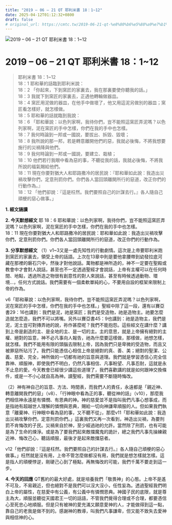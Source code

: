 ```yaml
---
title: "2019 – 06 – 21 QT 耶利米書 18：1~12"
date: 2025-04-12T01:12:32+0800
draft: false
# original_url: https://cmtc.tw/2019-06-21-qt-%e8%80%b6%e5%88%a9%e7%b1%b3%e6%9b%b8-18%ef%bc%9a112
---
```


![2019 – 06 – 21 QT 耶利米書 18：1\~12](/images/qt.jpg   "2019 – 06 – 21 QT 耶利米書 18：1\~12")

# 2019 – 06 – 21 QT 耶利米書 18：1\~12

> 耶利米書 18：1\~12  
> 18：1 耶和華的話臨到耶利米說：  
> 18：2 「你起來，下到窯匠的家裏去，我在那裏要使你聽我的話。」  
> 18：3 我就下到窯匠的家裏去，正遇他轉輪做器皿。  
> 18：4 窯匠用泥做的器皿，在他手中做壞了，他又用這泥另做別的器皿；窯匠看怎樣好，就怎樣做。  
> 18：5 耶和華的話就臨到我說：  
> 18：6 「耶和華說：以色列家啊，我待你們，豈不能照這窯匠弄泥嗎？以色列家啊，泥在窯匠的手中怎樣，你們在我的手中也怎樣。  
> 18：7 我何時論到一邦或一國說，要拔出、拆毀、毀壞；  
> 18：8 我所說的那一邦，若是轉意離開他們的惡，我就必後悔，不將我想要施行的災禍降與他們。  
> 18：9 我何時論到一邦或一國說，要建立、栽植；  
> 18：10 他們若行我眼中看為惡的事，不聽從我的話，我就必後悔，不將我所說的福氣賜給他們。  
> 18：11 現在你要對猶大人和耶路撒冷的居民說：『耶和華如此說：我造出災禍攻擊你們，定意刑罰你們。你們各人當回頭離開所行的惡道，改正你們的行動作為。』  
> 18：12 「他們卻說：『這是枉然。我們要照自己的計謀去行。』各人隨自己頑梗的惡心做事。」

**1. 經文誦讀**

**2.  今天默想經文**
耶 18：6 耶和華說：以色列家啊，我待你們，豈不能照這窯匠弄泥嗎？以色列家啊，泥在窯匠的手中怎樣，你們在我的手中也怎樣。  
18：11 現在你要對猶大人和耶路撒冷的居民說：耶和華如此說：我造出災禍攻擊你們，定意刑罰你們。你們各人當回頭離開所行的惡道，改正你們的行動作為。

**3. 分享默想經文**
（1）v1\~3又是一處先知性的行動劇情。這次是上帝要耶利米跑到窯匠的家裏去，領受上帝的話語。上次在13章中則是要他拿腰帶到幼發拉底河藏在那裡的磐石穴中，然後才對他說話。萬物都是神所造的，神不一定要在聖殿或教會中才會對人說話，甚至也不一定透過聖經才會說話，上帝有主權可以在任何時間、地點，透過所造之物很有創意性的對人來說話，甚至有時候透過動物、環境…，任何方式說話。我們需要有一個柔軟單純的心，不要用自設的框架來限制上帝的作為。

v6「耶和華說：以色列家啊，我待你們，豈不能照這窯匠弄泥嗎？以色列家啊，泥在窯匠的手中怎樣，你們在我的手中也怎樣。」聖經中除了這一段，還有以賽亞書29：16也講到：我們是泥，祂是窯匠；我們是受造物，祂是造物主。祂要怎麼造就怎麼造，我們不可以將嘴。另外以賽亞書45：9也講到：祂是造物主，我們是泥，泥土豈可對摶弄祂的說，祢作甚麼呢？我們不能抱怨。這些經文在講什麼？講到上帝是創造的主、是全地的主、是一切的主。主的意思，就是上帝擁有絕對的主權、絕對的旨意，神不必凡事向人報告，祂為什麼要這樣做，那樣做，祂想怎樣，就怎樣。我們不能用有限的頭腦去限制上帝，因為我們只是卑微的受造物，而且又被罪惡所玷污了。我們只能憑信心相信上帝是絕對的真、善、美；絕對的聖潔、公義、慈愛、完全，神所做的一切都有祂的旨意與道理。我們就是學習憑信心完全信靠神、順服神，即使我們不明白，仍然凡事相信、凡事盼望、凡事忍耐，這就是永不止息的愛。今天教會已經很少講這些道理了，我們喜歡講的就是如何跟神交換條件，或是一不小心就自高為神。讀聖經，我們需要不斷隨時悔改。

（2）神有神自己的旨意、方法、時間表，而我們人的責任，永遠都是「親近神、轉意離開我們的惡」（v8）、「行神眼中看為正的事，聽從神的話」（v10），那麼我們相信神永遠是有憐憫、有恩典的神。神的慈愛並不是指叫我們凡事心想事成，而是指祂有超越世人理解的憐憫與恩典，賜給一切向神謙卑順服的人。但如果我們執意「離棄神、行神眼中看為惡的事，又不聽不從」，那麼v11「耶和華如此說：我造出災禍攻擊你們，定意刑罰你們。」這裏我們又再一次看到，神造出災禍，為要刑罰不肯悔改的子民。災禍來自於神，至少經過祂的允許。當然除了刑罰，也有可能是為了生命的煉淨。或是為了要我們起來敵擋魔鬼的詭計，總之我們凡事先操練親近神、悔改己心，聽話順服，最後才是起來敵擋惡者。

v12「他們卻說：『這是枉然。我們要照自己的計謀去行。』各人隨自己頑梗的惡心做事。」枉然就是沒有用，上帝不管怎麼做都沒有用，我們就是想怎樣就怎樣。這是指人的頑梗悖逆，剛硬己心到了極點，再無悔改的可能，我們千萬不要走到這一步。

**4. 今天的回應**
QT舊約的最大好處，就是培養我們「敬畏神」的心態。上帝不是遙不可及，不易親近，但也絕對不是我們可以沒大沒小，任性妄為。透過聖經我們明白上帝的屬性，在慈愛中有公義，有公義中有憐憫恩典。神國子民的底限，就是尊主為大，順服並聽從天國君王一切的話語，不管我們覺得合理或不合理，都要憑信心至死忠心地順服。但是只有被神的愛充滿又願意愛神的人，才能做得到這一點，靠自己的老我是做不到的。感謝神的教導，叫我們凡事謙卑，但又能不致失去愛神與相信神的心。
